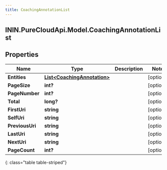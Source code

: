 ```yaml
---
title: CoachingAnnotationList
---
```

## ININ.PureCloudApi.Model.CoachingAnnotationList

## Properties

|Name | Type | Description | Notes|
|------------ | ------------- | ------------- | -------------|
| **Entities** | [**List&lt;CoachingAnnotation&gt;**](CoachingAnnotation.html) |  | [optional] |
| **PageSize** | **int?** |  | [optional] |
| **PageNumber** | **int?** |  | [optional] |
| **Total** | **long?** |  | [optional] |
| **FirstUri** | **string** |  | [optional] |
| **SelfUri** | **string** |  | [optional] |
| **PreviousUri** | **string** |  | [optional] |
| **LastUri** | **string** |  | [optional] |
| **NextUri** | **string** |  | [optional] |
| **PageCount** | **int?** |  | [optional] |
{: class="table table-striped"}


